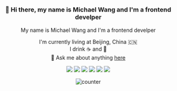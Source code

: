 <div align="center">
  
  
### 👋 Hi there, my name is Michael Wang and I'm a frontend develper

My name is Michael Wang and I'm a frontend develper



I'm currently living at Beijing, China 🇨🇳     
I drink  ☕️  and 🍺    
💬  Ask me about anything [here](https://github.com/loveky/loveky/issues)

![](https://img.shields.io/badge/OS-Mac_OS-informational?style=flat-square&logo=apple&logoColor=white&color=2bbc8a)
![](https://img.shields.io/badge/Editor-VS_Code-informational?style=flat&logo=visual-studio-code&logoColor=white&color=2bbc8a)
![](https://img.shields.io/badge/Code-TypeScript-informational?style=flat&logo=typescript&logoColor=white&color=2bbc8a)
![](https://img.shields.io/badge/Code-Node.js-informational?style=flat&logo=node.js&logoColor=white&color=2bbc8a)
![](https://img.shields.io/badge/Code-React-informational?style=flat&logo=react&logoColor=white&color=2bbc8a)
![](https://img.shields.io/badge/Source_Control-Git-informational?style=flat&logo=git&logoColor=white&color=2bbc8a)


![counter](https://en4i7xr4i89ckpx.m.pipedream.net)

</div>
<!--
**loveky/loveky** is a ✨ _special_ ✨ repository because its `README.md` (this file) appears on your GitHub profile.

Here are some ideas to get you started:

- 🔭 I’m currently working on ...
- 🌱 I’m currently learning ...
- 👯 I’m looking to collaborate on ...
- 🤔 I’m looking for help with ...

- 📫 How to reach me: ...
- 😄 Pronouns: ...
- ⚡ Fun fact: ...
-->

